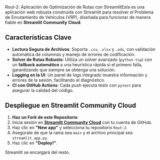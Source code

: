 Rout-2: Aplicación de Optimización de Rutas con StreamlitEsta es una aplicación web robusta construida con Streamlit para resolver el Problema de Enrutamiento de Vehículos (VRP), diseñada para funcionar de manera fiable en **Streamlit Community Cloud**.

## Características Clave

-   **Lectura Segura de Archivos**: Soporta `.csv`, `.xlsx` y `.ods`, con validación automática de columnas y manejo de errores de codificación.
-   **Solver de Rutas Robusto**: Utiliza un solver avanzado (`python-tsp`) con un **fallback automático** a una heurística rápida si el primero falla, garantizando que siempre se obtenga una solución.
-   **Logging en la UI**: Un panel de logs integrado muestra información y errores de la sesión, facilitando el diagnóstico.
-   **CI con GitHub Actions**: Cada push ejecuta tests con `pytest` para asegurar la calidad del código.

## Despliegue en Streamlit Community Cloud

1.  **Haz un Fork de este Repositorio**.
2.  Inicia sesión en **[Streamlit Community Cloud](https://share.streamlit.io/)** con tu cuenta de GitHub.
3.  Haz clic en **"New app"** y selecciona tu repositorio `Rout-2`.
4.  Asegúrate de que la rama sea `main` y el archivo principal sea `streamlit_app.py`.
5.  Haz clic en **"Deploy!"**.

Streamlit se encargará del resto.
